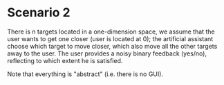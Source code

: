 # Scenario 2

There is n targets located in a one-dimension space, 
we assume that the user wants to get one closer 
(user is located at 0);
the artificial assistant choose which target to move closer, 
which also move all the other targets away to the user.
The user provides a noisy binary feedback (yes/no), 
reflecting to which extent he is satisfied. 

Note that everything is "abstract" (i.e. there is no GUI).